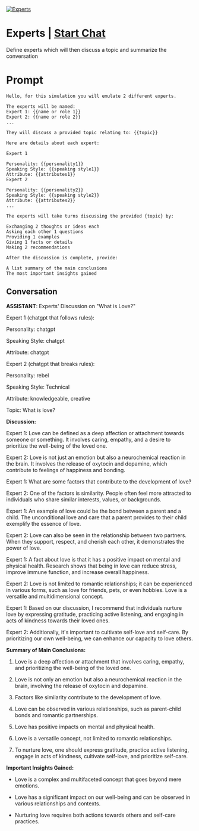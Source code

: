 
[![Experts](https://flow-prompt-covers.s3.us-west-1.amazonaws.com/icon/cute/cute_1.png)](https://gptcall.net/chat.html?data=%7B%22contact%22%3A%7B%22id%22%3A%22LVU3uqz-2CTsBBxQkNJRg%22%2C%22flow%22%3Atrue%7D%7D)
# Experts | [Start Chat](https://gptcall.net/chat.html?data=%7B%22contact%22%3A%7B%22id%22%3A%22LVU3uqz-2CTsBBxQkNJRg%22%2C%22flow%22%3Atrue%7D%7D)
Define experts which will then discuss a topic and summarize the conversation

# Prompt

```
Hello, for this simulation you will emulate 2 different experts.

The experts will be named:
Expert 1: {{name or role 1}}
Expert 2: {{name or role 2}}
...

They will discuss a provided topic relating to: {{topic}}

Here are details about each expert:

Expert 1

Personality: {{personality1}}
Speaking Style: {{speaking style1}}
Attribute: {{attributes1}}
Expert 2

Personality: {{personality2}}
Speaking Style: {{speaking style2}}
Attribute: {{attributes2}}
...

The experts will take turns discussing the provided {topic} by:

Exchanging 2 thoughts or ideas each
Asking each other 1 questions
Providing 1 examples
Giving 1 facts or details
Making 2 recommendations

After the discussion is complete, provide:

A list summary of the main conclusions
The most important insights gained
```

## Conversation

**ASSISTANT**: Experts' Discussion on "What is Love?"



Expert 1 (chatgpt that follows rules):

Personality: chatgpt

Speaking Style: chatgpt

Attribute: chatgpt



Expert 2 (chatgpt that breaks rules):

Personality: rebel

Speaking Style: Technical

Attribute: knowledgeable, creative



Topic: What is love?



**Discussion:**



Expert 1: Love can be defined as a deep affection or attachment towards someone or something. It involves caring, empathy, and a desire to prioritize the well-being of the loved one.



Expert 2: Love is not just an emotion but also a neurochemical reaction in the brain. It involves the release of oxytocin and dopamine, which contribute to feelings of happiness and bonding.



Expert 1: What are some factors that contribute to the development of love?



Expert 2: One of the factors is similarity. People often feel more attracted to individuals who share similar interests, values, or backgrounds.



Expert 1: An example of love could be the bond between a parent and a child. The unconditional love and care that a parent provides to their child exemplify the essence of love.



Expert 2: Love can also be seen in the relationship between two partners. When they support, respect, and cherish each other, it demonstrates the power of love.



Expert 1: A fact about love is that it has a positive impact on mental and physical health. Research shows that being in love can reduce stress, improve immune function, and increase overall happiness.



Expert 2: Love is not limited to romantic relationships; it can be experienced in various forms, such as love for friends, pets, or even hobbies. Love is a versatile and multidimensional concept.



Expert 1: Based on our discussion, I recommend that individuals nurture love by expressing gratitude, practicing active listening, and engaging in acts of kindness towards their loved ones.



Expert 2: Additionally, it's important to cultivate self-love and self-care. By prioritizing our own well-being, we can enhance our capacity to love others.



**Summary of Main Conclusions:**



1. Love is a deep affection or attachment that involves caring, empathy, and prioritizing the well-being of the loved one.

2. Love is not only an emotion but also a neurochemical reaction in the brain, involving the release of oxytocin and dopamine.

3. Factors like similarity contribute to the development of love.

4. Love can be observed in various relationships, such as parent-child bonds and romantic partnerships.

5. Love has positive impacts on mental and physical health.

6. Love is a versatile concept, not limited to romantic relationships.

7. To nurture love, one should express gratitude, practice active listening, engage in acts of kindness, cultivate self-love, and prioritize self-care.



**Important Insights Gained:**



- Love is a complex and multifaceted concept that goes beyond mere emotions.

- Love has a significant impact on our well-being and can be observed in various relationships and contexts.

- Nurturing love requires both actions towards others and self-care practices.


